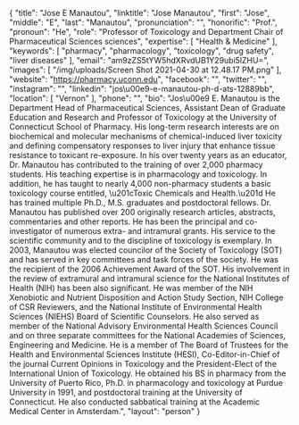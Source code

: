 {
  "title": "Jose E Manautou",
  "linktitle": "Jose Manautou",
  "first": "Jose",
  "middle": "E",
  "last": "Manautou",
  "pronunciation": "",
  "honorific": "Prof.",
  "pronoun": "He",
  "role": "Professor of Toxicology and Department Chair of Pharmaceutical Sciences sciences",
  "expertise": [
    "Health & Medicine"
  ],
  "keywords": [
    "pharmacy",
    "pharmacology",
    "toxicology",
    "drug safety",
    "liver diseases"
  ],
  "email": "am9zZS5tYW5hdXRvdUB1Y29ubi5lZHU=",
  "images": [
    "/img/uploads/Screen Shot 2021-04-30 at 12.48.17 PM.png"
  ],
  "website": "https://pharmacy.uconn.edu",
  "facebook": "",
  "twitter": "",
  "instagram": "",
  "linkedin": "jos\u00e9-e-manautou-ph-d-ats-12889bb",
  "location": [
    "Vernon"
  ],
  "phone": "",
  "bio": "Jos\u00e9 E. Manautou is the Department Head of Pharmaceutical Sciences, Assistant Dean of Graduate Education and Research and Professor of Toxicology at the University of Connecticut School of Pharmacy. His long-term research interests are on biochemical and molecular mechanisms of chemical-induced liver toxicity and defining compensatory responses to liver injury that enhance tissue resistance to toxicant re-exposure. In his over twenty years as an educator, Dr. Manautou has contributed to the training of over 2,000 pharmacy students. His teaching expertise is in pharmacology and toxicology. In addition, he has taught to nearly 4,000 non-pharmacy students a basic toxicology course entitled, \u201cToxic Chemicals and Health.\u201d He has trained multiple Ph.D., M.S. graduates and postdoctoral fellows.  Dr. Manautou has published over 200 originally research articles, abstracts, commentaries and other reports. He has been the principal and co-investigator of numerous extra- and intramural grants. His service to the scientific community and to the discipline of toxicology is exemplary. In 2003, Manautou was elected councilor of the Society of Toxicology (SOT) and has served in key committees and task forces of the society. He was the recipient of the 2006 Achievement Award of the SOT. His involvement in the review of extramural and intramural science for the National Institutes of Health (NIH) has been also significant. He was member of the NIH Xenobiotic and Nutrient Disposition and Action Study Section, NIH College of CSR Reviewers, and the National Institute of Environmental Health Sciences (NIEHS) Board of Scientific Counselors. He also served as member of the National Advisory Environmental Health Sciences Council and on three separate committees for the National Academies of Sciences, Engineering and Medicine. He is a member of The Board of Trustees for the Health and Environmental Sciences Institute (HESI), Co-Editor-in-Chief of the journal Current Opinions in Toxicology and the President-Elect of the International Union of Toxicology. He obtained his BS in pharmacy from the University of Puerto Rico, Ph.D. in pharmacology and toxicology at Purdue University in 1991, and postdoctoral training at the University of Connecticut. He also conducted sabbatical training at the Academic Medical Center in Amsterdam.",
  "layout": "person"
}
